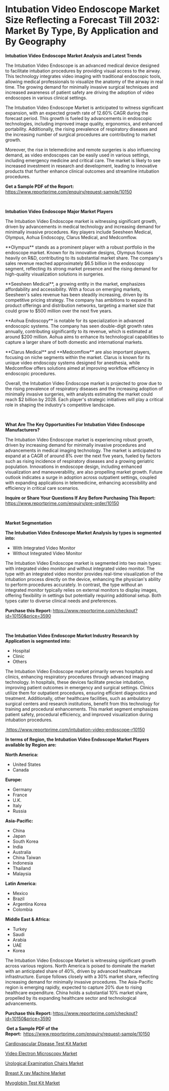 <p><h1>Intubation Video Endoscope Market Size Reflecting a Forecast Till 2032: Market By Type, By Application and By Geography</h1></p><p><strong>Intubation Video Endoscope Market Analysis and Latest Trends</strong></p>
<p><p>The Intubation Video Endoscope is an advanced medical device designed to facilitate intubation procedures by providing visual access to the airway. This technology integrates video imaging with traditional endoscopic tools, allowing medical professionals to visualize the anatomy of the airway in real time. The growing demand for minimally invasive surgical techniques and increased awareness of patient safety are driving the adoption of video endoscopes in various clinical settings.</p><p>The Intubation Video Endoscope Market is anticipated to witness significant expansion, with an expected growth rate of 12.60% CAGR during the forecast period. This growth is fueled by advancements in endoscopic technologies, including improved image quality, ergonomics, and enhanced portability. Additionally, the rising prevalence of respiratory diseases and the increasing number of surgical procedures are contributing to market growth.</p><p>Moreover, the rise in telemedicine and remote surgeries is also influencing demand, as video endoscopes can be easily used in various settings, including emergency medicine and critical care. The market is likely to see increased investment in research and development, leading to innovative products that further enhance clinical outcomes and streamline intubation procedures.</p></p>
<p><strong>Get a Sample PDF of the Report:&nbsp;</strong> <a href="https://www.reportprime.com/enquiry/request-sample/10150?utm_campaign=57&utm_medium=2&utm_source=Github&utm_content=ia&utm_term=20032025&utm_id=intubation-video-endoscope">https://www.reportprime.com/enquiry/request-sample/10150</a></p>
<p>&nbsp;</p>
<p><strong>Intubation Video Endoscope Major Market Players</strong></p>
<p><p>The Intubation Video Endoscope market is witnessing significant growth, driven by advancements in medical technology and increasing demand for minimally invasive procedures. Key players include Seesheen Medical, Olympus, Aohua Endoscopy, Clarus Medical, and Medcomflow.</p><p>**Olympus** stands as a prominent player with a robust portfolio in the endoscope market. Known for its innovative designs, Olympus focuses heavily on R&D, contributing to its substantial market share. The company's sales revenue reached approximately $6.5 billion in the endoscopy segment, reflecting its strong market presence and the rising demand for high-quality visualization solutions in surgeries.</p><p>**Seesheen Medical**, a growing entity in the market, emphasizes affordability and accessibility. With a focus on emerging markets, Seesheen's sales revenue has been steadily increasing, driven by its competitive pricing strategy. The company has ambitions to expand its product offerings and distribution networks, targeting a market size that could grow to $500 million over the next five years.</p><p>**Aohua Endoscopy** is notable for its specialization in advanced endoscopic systems. The company has seen double-digit growth rates annually, contributing significantly to its revenue, which is estimated at around $200 million. Aohua aims to enhance its technological capabilities to capture a larger share of both domestic and international markets.</p><p>**Clarus Medical** and **Medcomflow** are also important players, focusing on niche segments within the market. Clarus is known for its unique video endoscopy systems designed for anesthesia, while Medcomflow offers solutions aimed at improving workflow efficiency in endoscopic procedures.</p><p>Overall, the Intubation Video Endoscope market is projected to grow due to the rising prevalence of respiratory diseases and the increasing adoption of minimally invasive surgeries, with analysts estimating the market could reach $2 billion by 2028. Each player's strategic initiatives will play a critical role in shaping the industry's competitive landscape.</p></p>
<p>&nbsp;</p>
<p><strong>What Are The Key Opportunities For Intubation Video Endoscope Manufacturers?</strong></p>
<p><p>The Intubation Video Endoscope market is experiencing robust growth, driven by increasing demand for minimally invasive procedures and advancements in medical imaging technology. The market is anticipated to expand at a CAGR of around 8% over the next five years, fueled by factors such as rising incidence of respiratory diseases and a growing geriatric population. Innovations in endoscope design, including enhanced visualization and maneuverability, are also propelling market growth. Future outlook indicates a surge in adoption across outpatient settings, coupled with expanding applications in telemedicine, enhancing accessibility and efficiency in critical care scenarios.</p></p>
<p><strong>Inquire or Share Your Questions If Any Before Purchasing This Report:</strong> <a href="https://www.reportprime.com/enquiry/pre-order/10150?utm_campaign=57&utm_medium=2&utm_source=Github&utm_content=ia&utm_term=20032025&utm_id=intubation-video-endoscope">https://www.reportprime.com/enquiry/pre-order/10150</a></p>
<p>&nbsp;</p>
<p><strong>Market Segmentation</strong></p>
<p><strong>The Intubation Video Endoscope Market Analysis by types is segmented into:</strong></p>
<p><ul><li>With Integrated Video Monitor</li><li>Without Integrated Video Monitor</li></ul></p>
<p><p>The Intubation Video Endoscope market is segmented into two main types: with integrated video monitor and without integrated video monitor. The type with an integrated video monitor provides real-time visualization of the intubation process directly on the device, enhancing the physician's ability to perform procedures accurately. In contrast, the type without an integrated monitor typically relies on external monitors to display images, offering flexibility in settings but potentially requiring additional setup. Both types cater to diverse clinical needs and preferences.</p></p>
<p><strong>Purchase this Report:&nbsp;</strong><a href="https://www.reportprime.com/checkout?id=10150&price=3590&utm_campaign=57&utm_medium=2&utm_source=Github&utm_content=ia&utm_term=20032025&utm_id=intubation-video-endoscope">https://www.reportprime.com/checkout?id=10150&price=3590</a></p>
<p>&nbsp;</p>
<p><strong>The Intubation Video Endoscope Market Industry Research by Application is segmented into:</strong></p>
<p><ul><li>Hospital</li><li>Clinic</li><li>Others</li></ul></p>
<p><p>The Intubation Video Endoscope market primarily serves hospitals and clinics, enhancing respiratory procedures through advanced imaging technology. In hospitals, these devices facilitate precise intubation, improving patient outcomes in emergency and surgical settings. Clinics utilize them for outpatient procedures, ensuring efficient diagnostics and treatment. Additionally, other healthcare facilities, such as ambulatory surgical centers and research institutions, benefit from this technology for training and procedural enhancements. This market segment emphasizes patient safety, procedural efficiency, and improved visualization during intubation procedures.</p></p>
<p><a href="https://www.reportprime.com/intubation-video-endoscope-r10150?utm_campaign=57&utm_medium=2&utm_source=Github&utm_content=ia&utm_term=20032025&utm_id=intubation-video-endoscope">&nbsp;https://www.reportprime.com/intubation-video-endoscope-r10150</a></p>
<p><strong>In terms of Region, the Intubation Video Endoscope Market Players available by Region are:</strong></p>
<p>
    <p> <strong> North America: </strong>
        <ul>
            <li>United States</li>
            <li>Canada</li>
        </ul>
        </p> 
    <p> <strong> Europe: </strong>
        <ul>
            <li>Germany</li>
            <li>France</li>
            <li>U.K.</li>
            <li>Italy</li>
            <li>Russia</li>
        </ul>
        </p> 
    <p> <strong> Asia-Pacific: </strong>
        <ul>
            <li>China</li>
            <li>Japan</li>
            <li>South Korea</li>
            <li>India</li>
            <li>Australia</li>
            <li>China Taiwan</li>
            <li>Indonesia</li>
            <li>Thailand</li>
            <li>Malaysia</li>
        </ul>
        </p> 
    <p> <strong> Latin America: </strong>
        <ul>
            <li>Mexico</li>
            <li>Brazil</li>
            <li>Argentina Korea</li>
            <li>Colombia</li>
        </ul>
        </p> 
    <p> <strong> Middle East & Africa: </strong>
        <ul>
            <li>Turkey</li>
            <li>Saudi</li>
            <li>Arabia</li>
            <li>UAE</li>
            <li>Korea</li>
        </ul>
    </p>
    </p>
<p><p>The Intubation Video Endoscope Market is witnessing significant growth across various regions. North America is poised to dominate the market with an anticipated share of 40%, driven by advanced healthcare infrastructure. Europe follows closely with a 30% market share, reflecting increasing demand for minimally invasive procedures. The Asia-Pacific region is emerging rapidly, expected to capture 20% due to rising healthcare expenditure. China holds a substantial 10% market share, propelled by its expanding healthcare sector and technological advancements.</p></p>
<p><strong>Purchase this Report: </strong><a href="https://www.reportprime.com/checkout?id=10150&price=3590&utm_campaign=57&utm_medium=2&utm_source=Github&utm_content=ia&utm_term=20032025&utm_id=intubation-video-endoscope">https://www.reportprime.com/checkout?id=10150&price=3590</a></p>
<p>&nbsp;<strong>Get a Sample PDF of the Report:&nbsp;&nbsp;</strong><a href="https://www.reportprime.com/enquiry/request-sample/10150?utm_campaign=57&utm_medium=2&utm_source=Github&utm_content=ia&utm_term=20032025&utm_id=intubation-video-endoscope">https://www.reportprime.com/enquiry/request-sample/10150</a></p>
<p><strong></strong></p>
<p><p><a href="https://github.com/sakuniniray98/Market-Research-Report-List-1/blob/main/cardiovascular-disease-test-kit-market.md?utm_campaign=57&utm_medium=2&utm_source=Github&utm_content=ia&utm_term=20032025&utm_id=intubation-video-endoscope">Cardiovascular Disease Test Kit Market</a></p><p><a href="https://github.com/houltngake/Market-Research-Report-List-1/blob/main/video-electron-microscopy-market.md?utm_campaign=57&utm_medium=2&utm_source=Github&utm_content=ia&utm_term=20032025&utm_id=intubation-video-endoscope">Video Electron Microscopy Market</a></p><p><a href="https://github.com/zeyddaddo4/Market-Research-Report-List-1/blob/main/urological-examination-chairs-market.md?utm_campaign=57&utm_medium=2&utm_source=Github&utm_content=ia&utm_term=20032025&utm_id=intubation-video-endoscope">Urological Examination Chairs Market</a></p><p><a href="https://github.com/pllahoithana9/Market-Research-Report-List-1/blob/main/breast-x-ray-machine-market.md?utm_campaign=57&utm_medium=2&utm_source=Github&utm_content=ia&utm_term=20032025&utm_id=intubation-video-endoscope">Breast X ray Machine Market</a></p><p><a href="https://github.com/snakewaduddx/Market-Research-Report-List-1/blob/main/myoglobin-test-kit-market.md?utm_campaign=57&utm_medium=2&utm_source=Github&utm_content=ia&utm_term=20032025&utm_id=intubation-video-endoscope">Myoglobin Test Kit Market</a></p></p>